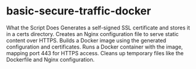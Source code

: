 # basic-secure-traffic-docker


What the Script Does
Generates a self-signed SSL certificate and stores it in a certs directory.
Creates an Nginx configuration file to serve static content over HTTPS.
Builds a Docker image using the generated configuration and certificates.
Runs a Docker container with the image, mapping port 443 for HTTPS access.
Cleans up temporary files like the Dockerfile and Nginx configuration.
